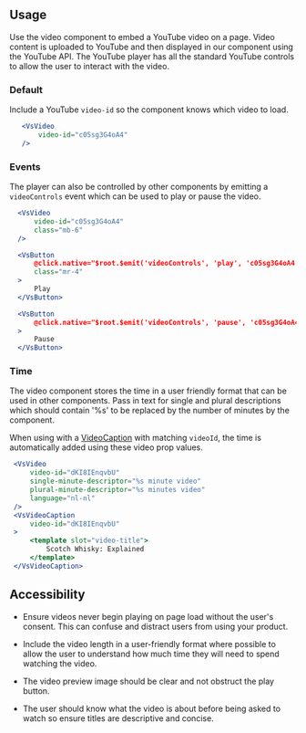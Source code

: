 ## Usage
Use the video component to embed a YouTube video on a page. Video content is uploaded to 
YouTube and then displayed in our component using the YouTube API. The YouTube player has all the 
standard YouTube controls to allow the user to interact with the video.

### Default
Include a YouTube `video-id` so the component knows which video to load. 

 ```jsx
    <VsVideo 
        video-id="c05sg3G4oA4" 
    />
  ```

### Events
The player can also be controlled by other components by emitting a `videoControls` 
event which can be used to play or pause the video.

  ```jsx
    <VsVideo
        video-id="c05sg3G4oA4"
        class="mb-6"
    />

    <VsButton
        @click.native="$root.$emit('videoControls', 'play', 'c05sg3G4oA4')"
        class="mr-4"
    >
        Play
    </VsButton>

    <VsButton
        @click.native="$root.$emit('videoControls', 'pause', 'c05sg3G4oA4')"
    >
        Pause
    </VsButton>
  ```
### Time
The video component stores the time in a user friendly format that can be used in other components. Pass in 
text for single and plural descriptions which should contain '%s' to be replaced by the number of minutes by the component.

When using with a <a href="/#/Patterns/Video%20Caption">VideoCaption</a> with matching `videoId`, 
the time is automatically added using these video prop values. 

   ```jsx
    <VsVideo
        video-id="dKI8IEnqvbU"
        single-minute-descriptor="%s minute video"
        plural-minute-descriptor="%s minutes video"
        language="nl-nl"
    />
    <VsVideoCaption
        video-id="dKI8IEnqvbU"
    >
        <template slot="video-title">
            Scotch Whisky: Explained
        </template>
    </VsVideoCaption>
  ```

  ## Accessibility
- Ensure videos never begin playing on page load without the user's consent. This can confuse and distract users from using your product.

- Include the video length in a user-friendly format where possible to allow the user to understand how much time they will need to spend watching the video.

- The video preview image should be clear and not obstruct the play button.

- The user should know what the video is about before being asked to watch so ensure titles are descriptive and concise. 